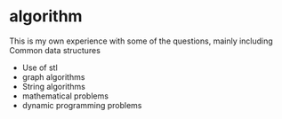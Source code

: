 # algorithm

This is my own experience with some of the questions, mainly including
Common data structures
+ Use of stl
+ graph algorithms
+ String algorithms
+ mathematical problems
+ dynamic programming problems
